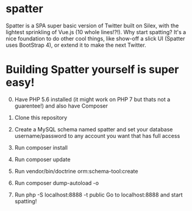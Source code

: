 # spatter
Spatter is a SPA super basic version of Twitter built on Silex, with the lightest sprinkling of Vue.js (10 whole lines!?!).
Why start spatting? It's a nice foundation to do other cool things, like show-off a slick UI (Spatter uses BootStrap 4), or extend it to make the next Twitter.

# Building Spatter yourself is super easy!

0. Have PHP 5.6 installed (it might work on PHP 7 but thats not a guarentee!) and also have Composer

1. Clone this repository
2. Create a MySQL schema named spatter and set your database username/password to any account you want that has full access
3. Run composer install
4. Run composer update
5. Run vendor/bin/doctrine orm:schema-tool:create
6. Run composer dump-autoload -o
7. Run php -S localhost:8888 -t public
Go to localhost:8888 and start spatting!



